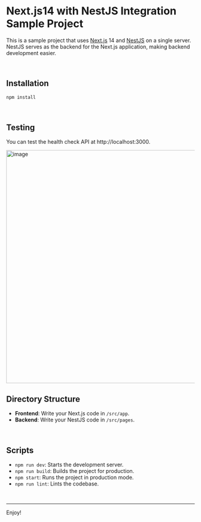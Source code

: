 # Next.js14 with NestJS Integration Sample Project

This is a sample project that uses [Next.js](https://nextjs.org) 14 and [NestJS](https://nestjs.com) on a single server. NestJS serves as the backend for the Next.js application, making backend development easier.

<br>

## Installation

```bash
npm install
```

<br>

## Testing

You can test the health check API at http://localhost:3000.

<img width="623" alt="image" src="https://github.com/Nhahan/next-nest-integration/assets/81916648/18079ea7-e505-486c-8ed9-c9fd133383df">

<br>

## Directory Structure

- **Frontend**: Write your Next.js code in `/src/app`.
- **Backend**: Write your NestJS code in `/src/pages`.

<br>

## Scripts
- `npm run dev`: Starts the development server.
- `npm run build`: Builds the project for production.
- `npm start`: Runs the project in production mode.
- `npm run lint`: Lints the codebase.

<br>

---

Enjoy!
